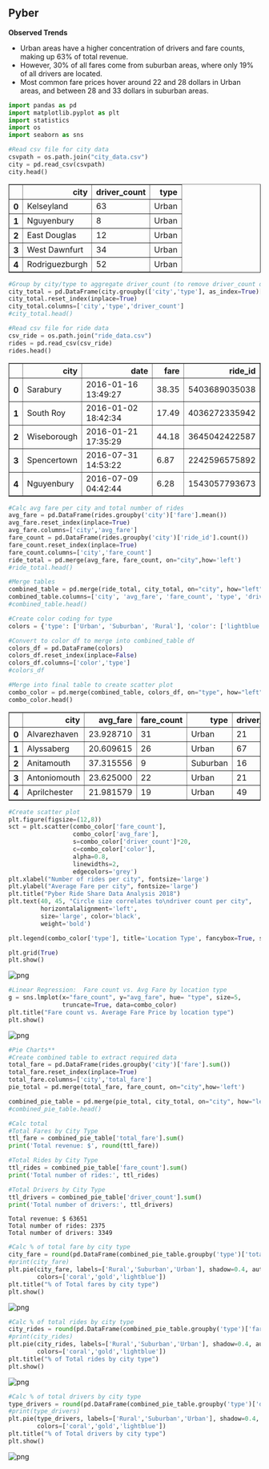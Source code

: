 
##  Pyber

**Observed Trends**
* Urban areas have a higher concentration of drivers and fare counts, making up 63% of total revenue. 
* However, 30% of all fares come from suburban areas, where only 19% of all drivers are located.
* Most common fare prices hover around 22 and 28 dollars in Urban areas, and between 28 and 33 dollars in suburban areas.


```python
import pandas as pd
import matplotlib.pyplot as plt
import statistics
import os
import seaborn as sns
```


```python
#Read csv file for city data
csvpath = os.path.join("city_data.csv")
city = pd.read_csv(csvpath)
city.head()
```




<div>
<style scoped>
    .dataframe tbody tr th:only-of-type {
        vertical-align: middle;
    }

    .dataframe tbody tr th {
        vertical-align: top;
    }

    .dataframe thead th {
        text-align: right;
    }
</style>
<table border="1" class="dataframe">
  <thead>
    <tr style="text-align: right;">
      <th></th>
      <th>city</th>
      <th>driver_count</th>
      <th>type</th>
    </tr>
  </thead>
  <tbody>
    <tr>
      <th>0</th>
      <td>Kelseyland</td>
      <td>63</td>
      <td>Urban</td>
    </tr>
    <tr>
      <th>1</th>
      <td>Nguyenbury</td>
      <td>8</td>
      <td>Urban</td>
    </tr>
    <tr>
      <th>2</th>
      <td>East Douglas</td>
      <td>12</td>
      <td>Urban</td>
    </tr>
    <tr>
      <th>3</th>
      <td>West Dawnfurt</td>
      <td>34</td>
      <td>Urban</td>
    </tr>
    <tr>
      <th>4</th>
      <td>Rodriguezburgh</td>
      <td>52</td>
      <td>Urban</td>
    </tr>
  </tbody>
</table>
</div>




```python
#Group by city/type to aggregate driver_count (to remove driver_count duplicate)
city_total = pd.DataFrame(city.groupby(['city','type'], as_index=True)['driver_count'].sum())
city_total.reset_index(inplace=True)
city_total.columns=['city','type','driver_count']
#city_total.head()
```


```python
#Read csv file for ride data
csv_ride = os.path.join("ride_data.csv")
rides = pd.read_csv(csv_ride)
rides.head()
```




<div>
<style scoped>
    .dataframe tbody tr th:only-of-type {
        vertical-align: middle;
    }

    .dataframe tbody tr th {
        vertical-align: top;
    }

    .dataframe thead th {
        text-align: right;
    }
</style>
<table border="1" class="dataframe">
  <thead>
    <tr style="text-align: right;">
      <th></th>
      <th>city</th>
      <th>date</th>
      <th>fare</th>
      <th>ride_id</th>
    </tr>
  </thead>
  <tbody>
    <tr>
      <th>0</th>
      <td>Sarabury</td>
      <td>2016-01-16 13:49:27</td>
      <td>38.35</td>
      <td>5403689035038</td>
    </tr>
    <tr>
      <th>1</th>
      <td>South Roy</td>
      <td>2016-01-02 18:42:34</td>
      <td>17.49</td>
      <td>4036272335942</td>
    </tr>
    <tr>
      <th>2</th>
      <td>Wiseborough</td>
      <td>2016-01-21 17:35:29</td>
      <td>44.18</td>
      <td>3645042422587</td>
    </tr>
    <tr>
      <th>3</th>
      <td>Spencertown</td>
      <td>2016-07-31 14:53:22</td>
      <td>6.87</td>
      <td>2242596575892</td>
    </tr>
    <tr>
      <th>4</th>
      <td>Nguyenbury</td>
      <td>2016-07-09 04:42:44</td>
      <td>6.28</td>
      <td>1543057793673</td>
    </tr>
  </tbody>
</table>
</div>




```python
#Calc avg fare per city and total number of rides
avg_fare = pd.DataFrame(rides.groupby('city')['fare'].mean())
avg_fare.reset_index(inplace=True)
avg_fare.columns=['city','avg_fare']
fare_count = pd.DataFrame(rides.groupby('city')['ride_id'].count())
fare_count.reset_index(inplace=True)
fare_count.columns=['city','fare_count']
ride_total = pd.merge(avg_fare, fare_count, on="city",how='left')
#ride_total.head()
```


```python
#Merge tables
combined_table = pd.merge(ride_total, city_total, on="city", how="left")
combined_table.columns=['city', 'avg_fare', 'fare_count', 'type', 'driver_count']
#combined_table.head()
```


```python
#Create color coding for type
colors = {'type': ['Urban', 'Suburban', 'Rural'], 'color': ['lightblue','coral','gold']}

#Convert to color df to merge into combined_table df
colors_df = pd.DataFrame(colors)
colors_df.reset_index(inplace=False)
colors_df.columns=['color','type']
#colors_df
```


```python
#Merge into final table to create scatter plot
combo_color = pd.merge(combined_table, colors_df, on="type", how="left")
combo_color.head()
```




<div>
<style scoped>
    .dataframe tbody tr th:only-of-type {
        vertical-align: middle;
    }

    .dataframe tbody tr th {
        vertical-align: top;
    }

    .dataframe thead th {
        text-align: right;
    }
</style>
<table border="1" class="dataframe">
  <thead>
    <tr style="text-align: right;">
      <th></th>
      <th>city</th>
      <th>avg_fare</th>
      <th>fare_count</th>
      <th>type</th>
      <th>driver_count</th>
      <th>color</th>
    </tr>
  </thead>
  <tbody>
    <tr>
      <th>0</th>
      <td>Alvarezhaven</td>
      <td>23.928710</td>
      <td>31</td>
      <td>Urban</td>
      <td>21</td>
      <td>lightblue</td>
    </tr>
    <tr>
      <th>1</th>
      <td>Alyssaberg</td>
      <td>20.609615</td>
      <td>26</td>
      <td>Urban</td>
      <td>67</td>
      <td>lightblue</td>
    </tr>
    <tr>
      <th>2</th>
      <td>Anitamouth</td>
      <td>37.315556</td>
      <td>9</td>
      <td>Suburban</td>
      <td>16</td>
      <td>coral</td>
    </tr>
    <tr>
      <th>3</th>
      <td>Antoniomouth</td>
      <td>23.625000</td>
      <td>22</td>
      <td>Urban</td>
      <td>21</td>
      <td>lightblue</td>
    </tr>
    <tr>
      <th>4</th>
      <td>Aprilchester</td>
      <td>21.981579</td>
      <td>19</td>
      <td>Urban</td>
      <td>49</td>
      <td>lightblue</td>
    </tr>
  </tbody>
</table>
</div>




```python
#Create scatter plot
plt.figure(figsize=(12,8))
sct = plt.scatter(combo_color['fare_count'], 
                  combo_color['avg_fare'], 
                  s=combo_color['driver_count']*20,
                  c=combo_color['color'],
                  alpha=0.8, 
                  linewidths=2,
                  edgecolors='grey')
plt.xlabel("Number of rides per city", fontsize='large')
plt.ylabel("Average Fare per city", fontsize='large')
plt.title("Pyber Ride Share Data Analysis 2018")
plt.text(40, 45, "Circle size correlates to\ndriver count per city", 
         horizontalalignment='left', 
         size='large', color='black', 
         weight='bold')

plt.legend(combo_color['type'], title='Location Type', fancybox=True, shadow=True, borderpad=1)

plt.grid(True)
plt.show()
```


![png](output_10_0.png)



```python
#Linear Regression:  Fare count vs. Avg Fare by location type
g = sns.lmplot(x="fare_count", y="avg_fare", hue= "type", size=5,
               truncate=True, data=combo_color)
plt.title("Fare count vs. Average Fare Price by location type")
plt.show()
```


![png](output_11_0.png)



```python
#Pie Charts**
#Create combined table to extract required data
total_fare = pd.DataFrame(rides.groupby('city')['fare'].sum())
total_fare.reset_index(inplace=True)
total_fare.columns=['city','total_fare']
pie_total = pd.merge(total_fare, fare_count, on="city",how='left')

combined_pie_table = pd.merge(pie_total, city_total, on="city", how="left") 
#combined_pie_table.head()
```


```python
#Calc total
#Total Fares by City Type
ttl_fare = combined_pie_table['total_fare'].sum()
print('Total revenue: $', round(ttl_fare))

#Total Rides by City Type
ttl_rides = combined_pie_table['fare_count'].sum()
print('Total number of rides:', ttl_rides)

#Total Drivers by City Type
ttl_drivers = combined_pie_table['driver_count'].sum()
print('Total number of drivers:', ttl_drivers)
```

    Total revenue: $ 63651
    Total number of rides: 2375
    Total number of drivers: 3349



```python
#Calc % of total fare by city type
city_fare = round(pd.DataFrame(combined_pie_table.groupby('type')['total_fare'].sum()/ttl_fare*100),1)
#print(city_fare)
plt.pie(city_fare, labels=['Rural','Suburban','Urban'], shadow=0.4, autopct='%1.1f%%', startangle=90, explode=(0,0,0.1),
        colors=['coral','gold','lightblue'])
plt.title("% of Total fares by city type")
plt.show()
```


![png](output_14_0.png)



```python
#Calc % of total rides by city type
city_rides = round(pd.DataFrame(combined_pie_table.groupby('type')['fare_count'].sum()/ttl_rides*100),1)
#print(city_rides)
plt.pie(city_rides, labels=['Rural','Suburban','Urban'], shadow=0.4, autopct='%1.1f%%', startangle=90, explode=(0,0,0.1),
        colors=['coral','gold','lightblue'])
plt.title("% of Total rides by city type")
plt.show()
```


![png](output_15_0.png)



```python
#Calc % of total drivers by city type
type_drivers = round(pd.DataFrame(combined_pie_table.groupby('type')['driver_count'].sum()/ttl_drivers*100),1)
#print(type_drivers)
plt.pie(type_drivers, labels=['Rural','Suburban','Urban'], shadow=0.4, autopct='%1.1f%%', startangle=120, explode=(0.1,0,0.1),
        colors=['coral','gold','lightblue'])
plt.title("% of Total drivers by city type")
plt.show()
```


![png](output_16_0.png)


